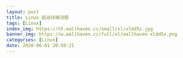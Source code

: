 ```yaml
---
layout: post
title: Linux 启动详细流程
tags: [Linux]
index_img: https://th.wallhaven.cc/small/xl/xldd5z.jpg
banner_img: https://w.wallhaven.cc/full/xl/wallhaven-xldd5z.png
categories: [Linux]
date: 2020-06-01 20:50:21
---
```


